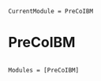 ```@meta
CurrentModule = PreCoIBM
```

# PreCoIBM

```@index
```

```@autodocs
Modules = [PreCoIBM]
```

